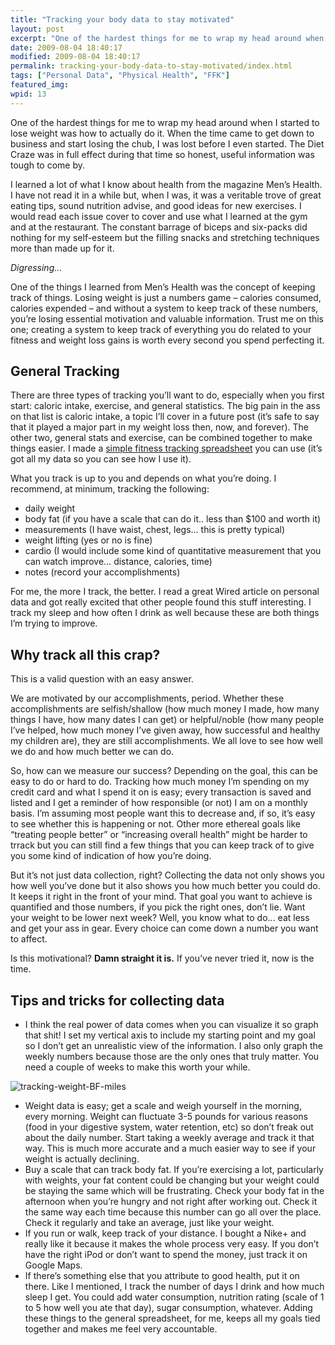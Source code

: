 ```yaml
---
title: "Tracking your body data to stay motivated"
layout: post
excerpt: "One of the hardest things for me to wrap my head around when I started to lose weight was how to actually do it. When the time came to get down to business and start losing the chub, I was lost before I even started."
date: 2009-08-04 18:40:17
modified: 2009-08-04 18:40:17
permalink: tracking-your-body-data-to-stay-motivated/index.html
tags: ["Personal Data", "Physical Health", "FFK"]
featured_img:
wpid: 13
---
```



One of the hardest things for me to wrap my head around when I started to lose weight was how to actually do it. When the time came to get down to business and start losing the chub, I was lost before I even started. The Diet Craze was in full effect during that time so honest, useful information was tough to come by.

I learned a lot of what I know about health from the magazine Men’s Health. I have not read it in a while but, when I was, it was a veritable trove of great eating tips, sound nutrition advise, and good ideas for new exercises. I would read each issue cover to cover and use what I learned at the gym and at the restaurant. The constant barrage of biceps and six-packs did nothing for my self-esteem but the filling snacks and stretching techniques more than made up for it.

*Digressing…*

One of the things I learned from Men’s Health was the concept of keeping track of things. Losing weight is just a numbers game – calories consumed, calories expended – and without a system to keep track of these numbers, you’re losing essential motivation and valuable information. Trust me on this one; creating a system to keep track of everything you do related to your fitness and weight loss gains is worth every second you spend perfecting it.

General Tracking
----------------

There are three types of tracking you’ll want to do, especially when you first start: caloric intake, exercise, and general statistics. The big pain in the ass on that list is caloric intake, a topic I’ll cover in a future post (it’s safe to say that it played a major part in my weight loss then, now, and forever). The other two, general stats and exercise, can be combined together to make things easier. I made a [simple fitness tracking spreadsheet](https://www.dropbox.com/s/m4pcddvtgdk3sv3/fitness_tracking.xls?dl=0) you can use (it’s got all my data so you can see how I use it).

What you track is up to you and depends on what you’re doing. I recommend, at minimum, tracking the following:

- daily weight
- body fat (if you have a scale that can do it.. less than $100 and worth it)
- measurements (I have waist, chest, legs… this is pretty typical)
- weight lifting (yes or no is fine)
- cardio (I would include some kind of quantitative measurement that you can watch improve… distance, calories, time)
- notes (record your accomplishments)

For me, the more I track, the better. I read a great Wired article on personal data and got really excited that other people found this stuff interesting. I track my sleep and how often I drink as well because these are both things I’m trying to improve.

Why track all this crap?
------------------------

This is a valid question with an easy answer.

We are motivated by our accomplishments, period. Whether these accomplishments are selfish/shallow (how much money I made, how many things I have, how many dates I can get) or helpful/noble (how many people I’ve helped, how much money I’ve given away, how successful and healthy my children are), they are still accomplishments. We all love to see how well we do and how much better we can do.

So, how can we measure our success? Depending on the goal, this can be easy to do or hard to do. Tracking how much money I’m spending on my credit card and what I spend it on is easy; every transaction is saved and listed and I get a reminder of how responsible (or not) I am on a monthly basis. I’m assuming most people want this to decrease and, if so, it’s easy to see whether this is happening or not. Other more ethereal goals like “treating people better” or “increasing overall health” might be harder to trrack but you can still find a few things that you can keep track of to give you some kind of indication of how you’re doing.

But it’s not just data collection, right? Collecting the data not only shows you how well you’ve done but it also shows you how much better you could do. It keeps it right in the front of your mind. That goal you want to achieve is quantified and those numbers, if you pick the right ones, don’t lie. Want your weight to be lower next week? Well, you know what to do… eat less and get your ass in gear. Every choice can come down a number you want to affect.

Is this motivational? **Damn straight it is.** If you’ve never tried it, now is the time.

Tips and tricks for collecting data
-----------------------------------

- I think the real power of data comes when you can visualize it so graph that shit! I set my vertical axis to include my starting point and my goal so I don’t get an unrealistic view of the information. I also only graph the weekly numbers because those are the only ones that truly matter. You need a couple of weeks to make this worth your while.

![tracking-weight-BF-miles](/_images/2009/08/tracking-weight-bf-miles.jpg "tracking-weight-BF-miles")

- Weight data is easy; get a scale and weigh yourself in the morning, every morning. Weight can fluctuate 3-5 pounds for various reasons (food in your digestive system, water retention, etc) so don’t freak out about the daily number. Start taking a weekly average and track it that way. This is much more accurate and a much easier way to see if your weight is actually declining.
- Buy a scale that can track body fat. If you’re exercising a lot, particularly with weights, your fat content could be changing but your weight could be staying the same which will be frustrating. Check your body fat in the afternoon when you’re hungry and not right after working out. Check it the same way each time because this number can go all over the place. Check it regularly and take an average, just like your weight.
- If you run or walk, keep track of your distance. I bought a Nike+ and really like it because it makes the whole process very easy. If you don’t have the right iPod or don’t want to spend the money, just track it on Google Maps.
- If there’s something else that you attribute to good health, put it on there. Like I mentioned, I track the number of days I drink and how much sleep I get. You could add water consumption, nutrition rating (scale of 1 to 5 how well you ate that day), sugar consumption, whatever. Adding these things to the general spreadsheet, for me, keeps all my goals tied together and makes me feel very accountable.
